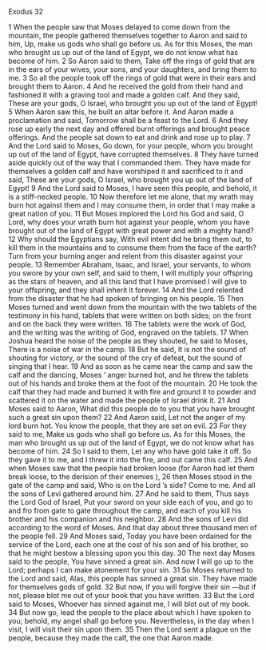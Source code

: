 Exodus 32

1	When the people saw that Moses delayed to come down from the mountain, the people gathered themselves together to Aaron and said to him, Up, make us gods who shall go before us. As for this Moses, the man who brought us up out of the land of Egypt, we do not know what has become of him.
2	So Aaron said to them, Take off the rings of gold that are in the ears of your wives, your sons, and your daughters, and bring them to me.
3	So all the people took off the rings of gold that were in their ears and brought them to Aaron.
4	And he received the gold from their hand and fashioned it with a graving tool and made a golden calf. And they said, These are your gods, O Israel, who brought you up out of the land of Egypt!
5	When Aaron saw this, he built an altar before it. And Aaron made a proclamation and said, Tomorrow shall be a feast to the Lord.
6	And they rose up early the next day and offered burnt offerings and brought peace offerings. And the people sat down to eat and drink and rose up to play.
7	And the Lord said to Moses, Go down, for your people, whom you brought up out of the land of Egypt, have corrupted themselves.
8	They have turned aside quickly out of the way that I commanded them. They have made for themselves a golden calf and have worshiped it and sacrificed to it and said, These are your gods, O Israel, who brought you up out of the land of Egypt!
9	And the Lord said to Moses, I have seen this people, and behold, it is a stiff-necked people.
10	Now therefore let me alone, that my wrath may burn hot against them and I may consume them, in order that I may make a great nation of you.
11	But Moses implored the Lord his God and said, O Lord, why does your wrath burn hot against your people, whom you have brought out of the land of Egypt with great power and with a mighty hand?
12	Why should the Egyptians say, With evil intent did he bring them out, to kill them in the mountains and to consume them from the face of the earth? Turn from your burning anger and relent from this disaster against your people.
13	Remember Abraham, Isaac, and Israel, your servants, to whom you swore by your own self, and said to them, I will multiply your offspring as the stars of heaven, and all this land that I have promised I will give to your offspring, and they shall inherit it forever.
14	And the Lord relented from the disaster that he had spoken of bringing on his people.
15	Then Moses turned and went down from the mountain with the two tablets of the testimony in his hand, tablets that were written on both sides; on the front and on the back they were written.
16	The tablets were the work of God, and the writing was the writing of God, engraved on the tablets.
17	When Joshua heard the noise of the people as they shouted, he said to Moses, There is a noise of war in the camp.
18	But he said, It is not the sound of shouting for victory, or the sound of the cry of defeat, but the sound of singing that I hear.
19	And as soon as he came near the camp and saw the calf and the dancing, Moses ’ anger burned hot, and he threw the tablets out of his hands and broke them at the foot of the mountain.
20	He took the calf that they had made and burned it with fire and ground it to powder and scattered it on the water and made the people of Israel drink it.
21	And Moses said to Aaron, What did this people do to you that you have brought such a great sin upon them?
22	And Aaron said, Let not the anger of my lord burn hot. You know the people, that they are set on evil.
23	For they said to me, Make us gods who shall go before us. As for this Moses, the man who brought us up out of the land of Egypt, we do not know what has become of him.
24	So I said to them, Let any who have gold take it off. So they gave it to me, and I threw it into the fire, and out came this calf.
25	And when Moses saw that the people had broken loose (for Aaron had let them break loose, to the derision of their enemies ),
26	then Moses stood in the gate of the camp and said, Who is on the Lord ’s side? Come to me. And all the sons of Levi gathered around him.
27	And he said to them, Thus says the Lord God of Israel, Put your sword on your side each of you, and go to and fro from gate to gate throughout the camp, and each of you kill his brother and his companion and his neighbor.
28	And the sons of Levi did according to the word of Moses. And that day about three thousand men of the people fell.
29	And Moses said, Today you have been ordained for the service of the Lord, each one at the cost of his son and of his brother, so that he might bestow a blessing upon you this day.
30	The next day Moses said to the people, You have sinned a great sin. And now I will go up to the Lord; perhaps I can make atonement for your sin.
31	So Moses returned to the Lord and said, Alas, this people has sinned a great sin. They have made for themselves gods of gold.
32	But now, if you will forgive their sin —but if not, please blot me out of your book that you have written.
33	But the Lord said to Moses, Whoever has sinned against me, I will blot out of my book.
34	But now go, lead the people to the place about which I have spoken to you; behold, my angel shall go before you. Nevertheless, in the day when I visit, I will visit their sin upon them.
35	Then the Lord sent a plague on the people, because they made the calf, the one that Aaron made.

